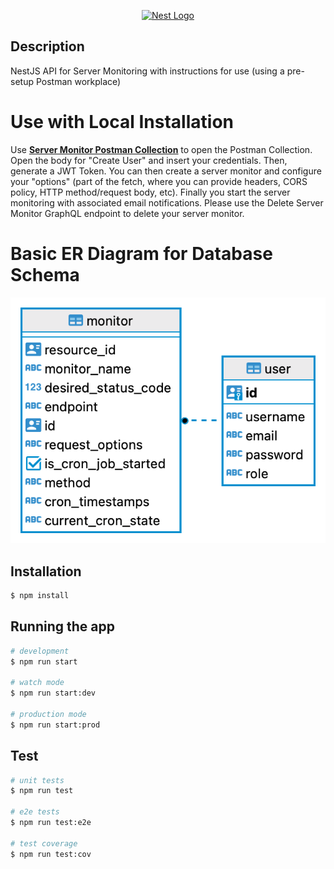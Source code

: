 <p align="center">
  <a href="http://nestjs.com/" target="blank"><img src="https://nestjs.com/img/logo-small.svg" width="200" alt="Nest Logo" /></a>
</p>

[circleci-image]: https://img.shields.io/circleci/build/github/nestjs/nest/master?token=abc123def456
[circleci-url]: https://circleci.com/gh/nestjs/nest

## Description

NestJS API for Server Monitoring with instructions for use (using a pre-setup Postman workplace)

# Use with Local Installation


Use <a href="https://tinyurl.com/334ztzyp/" target="_blank"><b><u>Server Monitor Postman Collection</b></u></a> to open the Postman Collection. Open the body for "Create User" and insert your credentials. Then, generate a JWT Token. You can then create a server monitor and configure your "options" (part of the fetch, where you can provide headers, CORS policy, HTTP method/request body, etc). Finally you start the server monitoring with associated email notifications. Please use the Delete Server Monitor GraphQL endpoint to delete your server monitor.

# Basic ER Diagram for Database Schema

![Screenshot](erdiagram.png)


## Installation

```bash
$ npm install
```

## Running the app

```bash
# development
$ npm run start

# watch mode
$ npm run start:dev

# production mode
$ npm run start:prod
```

## Test

```bash
# unit tests
$ npm run test

# e2e tests
$ npm run test:e2e

# test coverage
$ npm run test:cov
```


